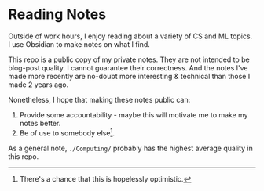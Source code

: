 # Reading Notes

Outside of work hours, I enjoy reading about a variety of CS and ML topics.
I use Obsidian to make notes on what I find.

This repo is a public copy of my private notes. They are not intended to be blog-post quality. I cannot guarantee their correctness. And the notes I've made more recently are no-doubt more interesting & technical than those I made 2 years ago.

Nonetheless, I hope that making these notes public can:

1. Provide some accountability - maybe this will motivate me to make my notes better.
2. Be of use to somebody else[^fn1].

As a general note, `./Computing/` probably has the highest average quality in this repo. 


[^fn1]: There's a chance that this is hopelessly optimistic.
